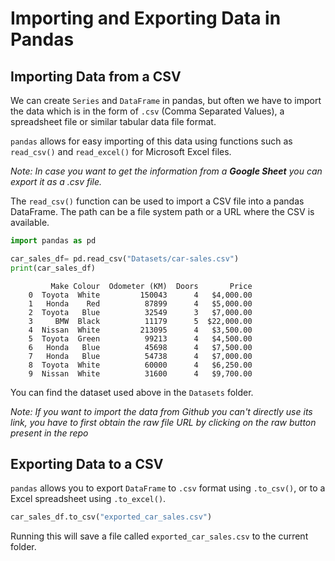 # Importing and Exporting Data in Pandas

## Importing Data from a CSV

We can create `Series` and `DataFrame` in pandas, but often we have to import the data which is in the form of `.csv` (Comma Separated Values), a spreadsheet file or similar tabular data file format.

`pandas` allows for easy importing of this data using functions such as `read_csv()` and `read_excel()` for Microsoft Excel files.

*Note: In case you want to get the information from a **Google Sheet** you can export it as a .csv file.*

The `read_csv()` function can be used to import a CSV file into a pandas DataFrame. The path can be a file system path or a URL where the CSV is available.

```python
import pandas as pd

car_sales_df= pd.read_csv("Datasets/car-sales.csv")
print(car_sales_df)
```

```
         Make Colour  Odometer (KM)  Doors       Price
    0  Toyota  White         150043      4   $4,000.00
    1   Honda    Red          87899      4   $5,000.00
    2  Toyota   Blue          32549      3   $7,000.00
    3     BMW  Black          11179      5  $22,000.00
    4  Nissan  White         213095      4   $3,500.00
    5  Toyota  Green          99213      4   $4,500.00
    6   Honda   Blue          45698      4   $7,500.00
    7   Honda   Blue          54738      4   $7,000.00
    8  Toyota  White          60000      4   $6,250.00
    9  Nissan  White          31600      4   $9,700.00
```    

You can find the dataset used above in the `Datasets` folder.

*Note: If you want to import the data from Github you can't directly use its link, you have to first obtain the raw file URL by clicking on the raw button present in the repo*

## Exporting Data to a CSV

`pandas` allows you to export `DataFrame` to `.csv` format using `.to_csv()`, or to a Excel spreadsheet using `.to_excel()`.

```python
car_sales_df.to_csv("exported_car_sales.csv")  
```

Running this will save a file called ``exported_car_sales.csv`` to the current folder.
